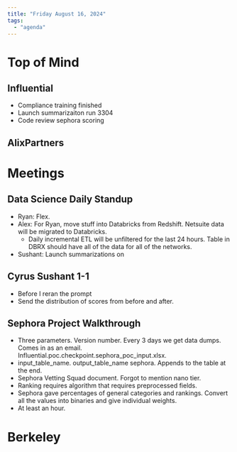 ```yaml
---
title: "Friday August 16, 2024"
tags:
  - "agenda"
---
```


# Top of Mind
## Influential
- Compliance training finished
- Launch summarizaiton run 3304
- Code review sephora scoring
## AlixPartners


# Meetings
## Data Science Daily Standup
- Ryan: Flex. 
- Alex: For Ryan, move stuff into Databricks from Redshift. Netsuite data will be migrated to Databricks.
  - Daily incremental ETL will be unfiltered for the last 24 hours. Table in DBRX should have all of the data for all of the networks.
- Sushant: Launch summarizations on

## Cyrus Sushant 1-1
- Before I reran the prompt
- Send the distribution of scores from before and after.

## Sephora Project Walkthrough
- Three parameters. Version number. Every 3 days we get data dumps. Comes in as an email. Influential.poc.checkpoint.sephora_poc_input.xlsx.
- input_table_name. output_table_name sephora. Appends to the table at the end. 
- Sephora Vetting Squad document. Forgot to mention nano tier.
- Ranking requires algorithm that requires preprocessed fields. 
- Sephora gave percentages of general categories and rankings. Convert all the values into binaries and give individual weights. 
- At least an hour. 



# Berkeley
